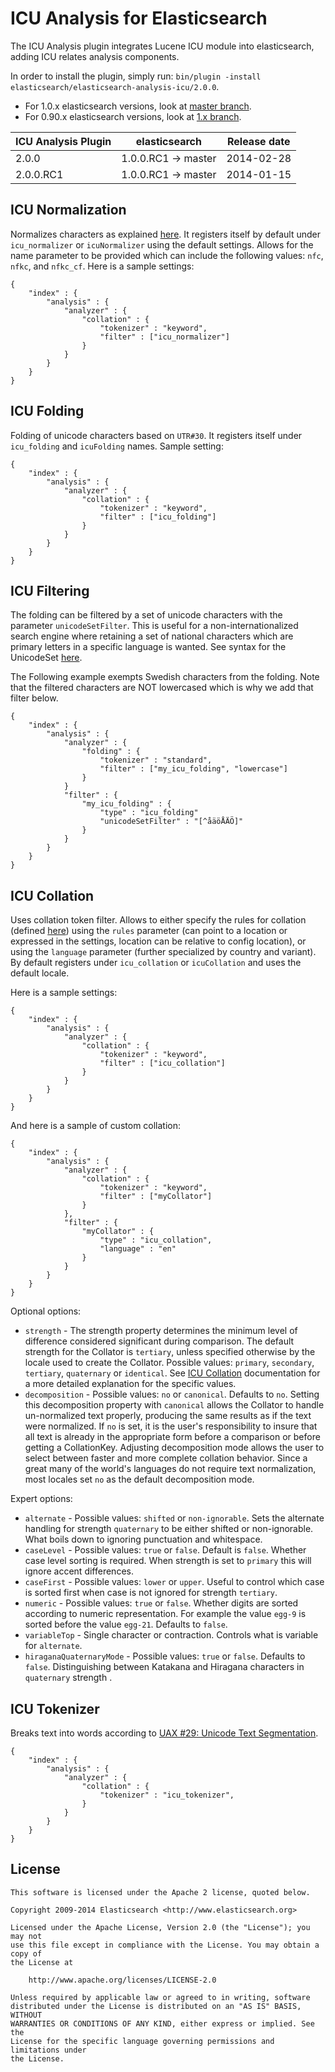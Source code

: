 ICU Analysis for Elasticsearch
==================================

The ICU Analysis plugin integrates Lucene ICU module into elasticsearch, adding ICU relates analysis components.

In order to install the plugin, simply run: `bin/plugin -install elasticsearch/elasticsearch-analysis-icu/2.0.0`.

* For 1.0.x elasticsearch versions, look at [master branch](https://github.com/elasticsearch/elasticsearch-analysis-icu/tree/master).
* For 0.90.x elasticsearch versions, look at [1.x branch](https://github.com/elasticsearch/elasticsearch-analysis-icu/tree/1.x).

|    ICU Analysis Plugin      |    elasticsearch    | Release date |
|-----------------------------|---------------------|:------------:|
| 2.0.0                       | 1.0.0.RC1 -> master |  2014-02-28  |
| 2.0.0.RC1                   | 1.0.0.RC1 -> master |  2014-01-15  |


ICU Normalization
-----------------

Normalizes characters as explained [here](http://userguide.icu-project.org/transforms/normalization). It registers itself by default under `icu_normalizer` or `icuNormalizer` using the default settings. Allows for the name parameter to be provided which can include the following values: `nfc`, `nfkc`, and `nfkc_cf`. Here is a sample settings:

    {
        "index" : {
            "analysis" : {
                "analyzer" : {
                    "collation" : {
                        "tokenizer" : "keyword",
                        "filter" : ["icu_normalizer"]
                    }
                }
            }
        }
    }

ICU Folding
-----------

Folding of unicode characters based on `UTR#30`. It registers itself under `icu_folding` and `icuFolding` names. Sample setting:

    {
        "index" : {
            "analysis" : {
                "analyzer" : {
                    "collation" : {
                        "tokenizer" : "keyword",
                        "filter" : ["icu_folding"]
                    }
                }
            }
        }
    }

ICU Filtering
-------------

The folding can be filtered by a set of unicode characters with the parameter `unicodeSetFilter`. This is useful for a
non-internationalized search engine where retaining a set of national characters which are primary letters in a specific
language is wanted. See syntax for the UnicodeSet [here](http://icu-project.org/apiref/icu4j/com/ibm/icu/text/UnicodeSet.html).

The Following example exempts Swedish characters from the folding. Note that the filtered characters are NOT lowercased which is why we add that filter below.

    {
        "index" : {
            "analysis" : {
                "analyzer" : {
                    "folding" : {
                        "tokenizer" : "standard",
                        "filter" : ["my_icu_folding", "lowercase"]
                    }
                }
                "filter" : {
                    "my_icu_folding" : {
                        "type" : "icu_folding"
                        "unicodeSetFilter" : "[^åäöÅÄÖ]"
                    }
                }
            }
        }
    }

ICU Collation
-------------

Uses collation token filter. Allows to either specify the rules for collation
(defined [here](http://www.icu-project.org/userguide/Collate_Customization.html)) using the `rules` parameter
(can point to a location or expressed in the settings, location can be relative to config location), or using the
`language` parameter (further specialized by country and variant). By default registers under `icu_collation` or
`icuCollation` and uses the default locale.

Here is a sample settings:

    {
        "index" : {
            "analysis" : {
                "analyzer" : {
                    "collation" : {
                        "tokenizer" : "keyword",
                        "filter" : ["icu_collation"]
                    }
                }
            }
        }
    }

And here is a sample of custom collation:

    {
        "index" : {
            "analysis" : {
                "analyzer" : {
                    "collation" : {
                        "tokenizer" : "keyword",
                        "filter" : ["myCollator"]
                    }
                },
                "filter" : {
                    "myCollator" : {
                        "type" : "icu_collation",
                        "language" : "en"
                    }
                }
            }
        }
    }

Optional options:
* `strength` - The strength property determines the minimum level of difference considered significant during comparison.
 The default strength for the Collator is `tertiary`, unless specified otherwise by the locale used to create the Collator.
 Possible values: `primary`, `secondary`, `tertiary`, `quaternary` or `identical`.
 See [ICU Collation](http://icu-project.org/apiref/icu4j/com/ibm/icu/text/Collator.html) documentation for a more detailed
 explanation for the specific values.
* `decomposition` - Possible values: `no` or `canonical`. Defaults to `no`. Setting this decomposition property with
`canonical` allows the Collator to handle un-normalized text properly, producing the same results as if the text were
normalized. If `no` is set, it is the user's responsibility to insure that all text is already in the appropriate form
before a comparison or before getting a CollationKey. Adjusting decomposition mode allows the user to select between
faster and more complete collation behavior. Since a great many of the world's languages do not require text
normalization, most locales set `no` as the default decomposition mode.

Expert options:
* `alternate` - Possible values: `shifted` or `non-ignorable`. Sets the alternate handling for strength `quaternary`
 to be either shifted or non-ignorable. What boils down to ignoring punctuation and whitespace.
* `caseLevel` - Possible values: `true` or `false`. Default is `false`. Whether case level sorting is required. When
 strength is set to `primary` this will ignore accent differences.
* `caseFirst` - Possible values: `lower` or `upper`. Useful to control which case is sorted first when case is not ignored
 for strength `tertiary`.
* `numeric` - Possible values: `true` or `false`. Whether digits are sorted according to numeric representation. For
 example the value `egg-9` is sorted before the value `egg-21`. Defaults to `false`.
* `variableTop` - Single character or contraction. Controls what is variable for `alternate`.
* `hiraganaQuaternaryMode` - Possible values: `true` or `false`. Defaults to `false`. Distinguishing between Katakana
 and Hiragana characters in `quaternary` strength .

ICU Tokenizer
-------------

Breaks text into words according to [UAX #29: Unicode Text Segmentation](http://www.unicode.org/reports/tr29/).

    {
        "index" : {
            "analysis" : {
                "analyzer" : {
                    "collation" : {
                        "tokenizer" : "icu_tokenizer",
                    }
                }
            }
        }
    }


License
-------

    This software is licensed under the Apache 2 license, quoted below.

    Copyright 2009-2014 Elasticsearch <http://www.elasticsearch.org>

    Licensed under the Apache License, Version 2.0 (the "License"); you may not
    use this file except in compliance with the License. You may obtain a copy of
    the License at

        http://www.apache.org/licenses/LICENSE-2.0

    Unless required by applicable law or agreed to in writing, software
    distributed under the License is distributed on an "AS IS" BASIS, WITHOUT
    WARRANTIES OR CONDITIONS OF ANY KIND, either express or implied. See the
    License for the specific language governing permissions and limitations under
    the License.
